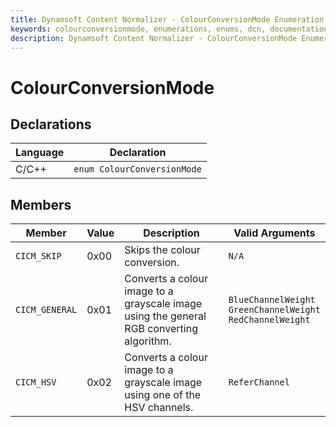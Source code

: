 ```yaml
---
title: Dynamsoft Content Normalizer - ColourConversionMode Enumeration
keywords: colourconversionmode, enumerations, enums, dcn, documentation
description: Dynamsoft Content Normalizer - ColourConversionMode Enumeration
---
```


# ColourConversionMode

## Declarations

| Language | Declaration |
| -------- | ----------- |
| C/C++ | `enum ColourConversionMode` |

## Members

| Member | Value | Description | Valid Arguments |
| ------ | ----- | ----------- | --------------- |
| `CICM_SKIP` | 0x00 | Skips the colour conversion. | `N/A` |
| `CICM_GENERAL` | 0x01 | Converts a colour image to a grayscale image using the general RGB converting algorithm. | `BlueChannelWeight`<br>`GreenChannelWeight`<br>`RedChannelWeight` |
| `CICM_HSV` | 0x02 | Converts a colour image to a grayscale image using one of the HSV channels. | `ReferChannel` |

